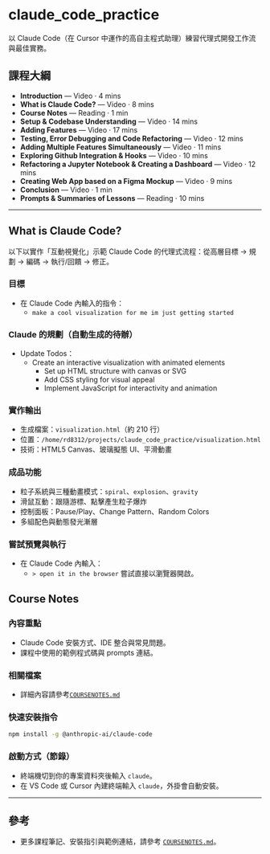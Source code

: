 # claude_code_practice

以 Claude Code（在 Cursor 中運作的高自主程式助理）練習代理式開發工作流與最佳實務。

## 課程大綱

- **Introduction** — Video · 4 mins
- **What is Claude Code?** — Video · 8 mins
- **Course Notes** — Reading · 1 min
- **Setup & Codebase Understanding** — Video · 14 mins
- **Adding Features** — Video · 17 mins
- **Testing, Error Debugging and Code Refactoring** — Video · 12 mins
- **Adding Multiple Features Simultaneously** — Video · 11 mins
- **Exploring Github Integration & Hooks** — Video · 10 mins
- **Refactoring a Jupyter Notebook & Creating a Dashboard** — Video · 12 mins
- **Creating Web App based on a Figma Mockup** — Video · 9 mins
- **Conclusion** — Video · 1 min
- **Prompts & Summaries of Lessons** — Reading · 10 mins

---

## What is Claude Code?

以下以實作「互動視覺化」示範 Claude Code 的代理式流程：從高層目標 → 規劃 → 編碼 → 執行/回饋 → 修正。

### 目標

- 在 Claude Code 內輸入的指令：
  - `make a cool visualization for me im just getting started`

### Claude 的規劃（自動生成的待辦）

- Update Todos：
  - Create an interactive visualization with animated elements
    - Set up HTML structure with canvas or SVG
    - Add CSS styling for visual appeal
    - Implement JavaScript for interactivity and animation

### 實作輸出

- 生成檔案：`visualization.html`（約 210 行）
- 位置：`/home/rd8312/projects/claude_code_practice/visualization.html`
- 技術：HTML5 Canvas、玻璃擬態 UI、平滑動畫

### 成品功能

- 粒子系統與三種動畫模式：`spiral`、`explosion`、`gravity`
- 滑鼠互動：跟隨游標、點擊產生粒子爆炸
- 控制面板：Pause/Play、Change Pattern、Random Colors
- 多組配色與動態發光漸層

### 嘗試預覽與執行

- 在 Claude Code 內輸入：
   - `> open it in the browser` 嘗試直接以瀏覽器開啟。



## Course Notes

### 內容重點

- Claude Code 安裝方式、IDE 整合與常見問題。
- 課程中使用的範例程式碼與 prompts 連結。

### 相關檔案

- 詳細內容請參考[`COURSENOTES.md`](./COURSENOTES.md)

### 快速安裝指令

```bash
npm install -g @anthropic-ai/claude-code
```

### 啟動方式（節錄）

- 終端機切到你的專案資料夾後輸入 `claude`。
- 在 VS Code 或 Cursor 內建終端輸入 `claude`，外掛會自動安裝。

---

## 參考

- 更多課程筆記、安裝指引與範例連結，請參考 [`COURSENOTES.md`](./COURSENOTES.md)。


